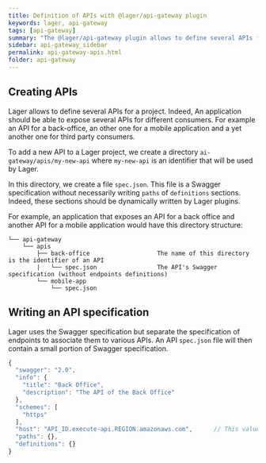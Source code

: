 ```yaml
---
title: Definition of APIs with @lager/api-gateway plugin
keywords: lager, api-gateway
tags: [api-gateway]
summary: "The @lager/api-gateway plugin allows to define several APIs for a project"
sidebar: api-gateway_sidebar
permalink: api-gateway-apis.html
folder: api-gateway
---
```


## Creating APIs

Lager allows to define several APIs for a project. Indeed, An application should be able to expose several APIs for different consumers.
For example an API for a back-office, an other one for a mobile application and a yet another one for third party consumers.

To add a new API to a Lager project, we create a directory `ai-gateway/apis/my-new-api` where `my-new-api` is an identifier that will be used by Lager.

In this  directory, we create a file `spec.json`. This file is a Swagger specification without necessarily writing `paths` of `definitions` sections.
Indeed, these sections should be dynamically written by Lager plugins.

For example, an application that exposes an API for a back office and another API for a mobile application would have this directory structure:

```text
└── api-gateway
    └── apis
        ├── back-office                   The name of this directory is the identifier of an API
        |   └── spec.json                 The API's Swagger specification (without endpoints definitions)
        └── mobile-app
            └── spec.json
```

## Writing an API specification

Lager uses the Swagger specification but separate the specification of endpoints to associate them to various APIs. An API `spec.json` file will then contain
a small portion of Swagger specification.

```javascript
{
  "swagger": "2.0",
  "info": {
    "title": "Back Office",
    "description": "The API of the Back Office"
  },
  "schemes": [
    "https"
  ],
  "host": "API_ID.execute-api.REGION.amazonaws.com",      // This value will be overwritten during deployment
  "paths": {},
  "definitions": {}
}
```
